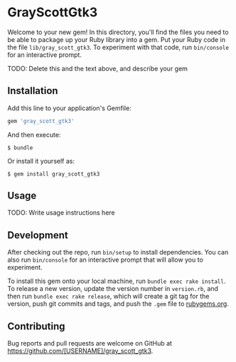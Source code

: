 # GrayScottGtk3

Welcome to your new gem! In this directory, you'll find the files you need to be able to package up your Ruby library into a gem. Put your Ruby code in the file `lib/gray_scott_gtk3`. To experiment with that code, run `bin/console` for an interactive prompt.

TODO: Delete this and the text above, and describe your gem

## Installation

Add this line to your application's Gemfile:

```ruby
gem 'gray_scott_gtk3'
```

And then execute:

    $ bundle

Or install it yourself as:

    $ gem install gray_scott_gtk3

## Usage

TODO: Write usage instructions here

## Development

After checking out the repo, run `bin/setup` to install dependencies. You can also run `bin/console` for an interactive prompt that will allow you to experiment.

To install this gem onto your local machine, run `bundle exec rake install`. To release a new version, update the version number in `version.rb`, and then run `bundle exec rake release`, which will create a git tag for the version, push git commits and tags, and push the `.gem` file to [rubygems.org](https://rubygems.org).

## Contributing

Bug reports and pull requests are welcome on GitHub at https://github.com/[USERNAME]/gray_scott_gtk3.
